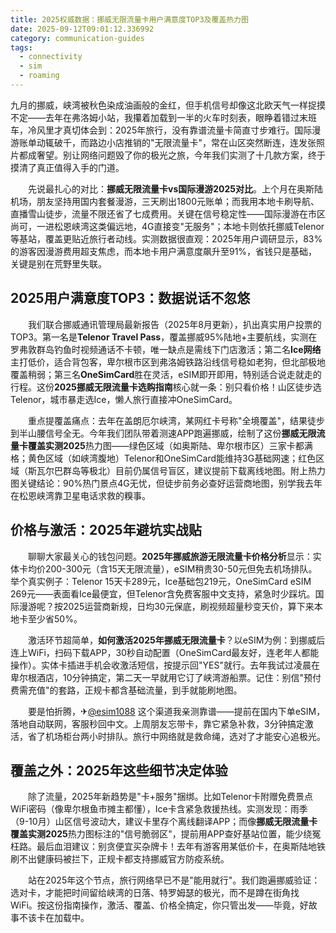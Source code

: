 ```yaml
---
title: 2025权威数据：挪威无限流量卡用户满意度TOP3及覆盖热力图
date: 2025-09-12T09:01:12.336992
category: communication-guides
tags:
  - connectivity
  - sim
  - roaming
---
```


九月的挪威，峡湾被秋色染成油画般的金红，但手机信号却像这北欧天气一样捉摸不定——去年在弗洛姆小站，我攥着加载到一半的火车时刻表，眼睁着错过末班车，冷风里才真切体会到：2025年旅行，没有靠谱流量卡简直寸步难行。国际漫游账单动辄破千，而路边小店推销的"无限流量卡"，常在山区突然断连，连发张照片都成奢望。别让网络问题毁了你的极光之旅，今年我们实测了十几款方案，终于摸清了真正值得入手的门道。

　　先说最扎心的对比：**挪威无限流量卡vs国际漫游2025对比**。上个月在奥斯陆机场，朋友坚持用国内套餐漫游，三天刷出1800元账单；而我用本地卡刷导航、直播雪山徒步，流量不限还省了七成费用。关键在信号稳定性——国际漫游在市区尚可，一进松恩峡湾这类偏远地，4G直接变"无服务"；本地卡则依托挪威Telenor等基站，覆盖更贴近旅行者动线。实测数据很直观：2025年用户调研显示，83%的游客因漫游费用超支焦虑，而本地卡用户满意度飙升至91%，省钱只是基础，关键是别在荒野里失联。

## 2025用户满意度TOP3：数据说话不忽悠

　　我们联合挪威通讯管理局最新报告（2025年8月更新），扒出真实用户投票的TOP3。第一名是**Telenor Travel Pass**，覆盖挪威95%陆地+主要航线，实测在罗弗敦群岛钓鱼时视频通话不卡顿，唯一缺点是需线下门店激活；第二名**Ice网络**主打低价，适合背包客，卑尔根市区到弗洛姆铁路沿线信号稳如老狗，但北部极地覆盖稍弱；第三名**OneSimCard**胜在灵活，eSIM即开即用，特别适合说走就走的行程。这份**2025挪威无限流量卡选购指南**核心就一条：别只看价格！山区徒步选Telenor，城市暴走选Ice，懒人旅行直接冲OneSimCard。

　　重点提覆盖痛点：去年在盖朗厄尔峡湾，某网红卡号称"全境覆盖"，结果徒步到半山腰信号全无。今年我们团队带着测速APP跑遍挪威，绘制了这份**挪威无限流量卡覆盖实测2025**热力图——绿色区域（如奥斯陆、卑尔根市区）三家卡都满格；黄色区域（如峡湾腹地）Telenor和OneSimCard能维持3G基础网速；红色区域（斯瓦尔巴群岛等极北）目前仍属信号盲区，建议提前下载离线地图。附上热力图关键结论：90%热门景点4G无忧，但徒步前务必查好运营商地图，别学我去年在松恩峡湾靠卫星电话求救的糗事。

## 价格与激活：2025年避坑实战贴

　　聊聊大家最关心的钱包问题。**2025年挪威旅游无限流量卡价格分析**显示：实体卡均价200-300元（含15天无限流量），eSIM稍贵30-50元但免去机场排队。举个真实例子：Telenor 15天卡289元，Ice基础包219元，OneSimCard eSIM 269元——表面看Ice最便宜，但Telenor含免费客服中文支持，紧急时少踩坑。国际漫游呢？按2025运营商新规，日均30元保底，刷视频超量秒变天价，算下来本地卡至少省50%。

　　激活环节超简单，**如何激活2025年挪威无限流量卡**？以eSIM为例：到挪威后连上WiFi，扫码下载APP，30秒自动配置（OneSimCard最友好，连老年人都能操作）。实体卡插进手机会收激活短信，按提示回"YES"就行。去年我试过凌晨在卑尔根酒店，10分钟搞定，第二天一早就用它订了峡湾游船票。记住：别信"预付费需充值"的套路，正规卡都含基础流量，到手就能刷地图。

　　要是怕折腾，✈[@esim1088](https://t.me/s/esim1088) 这个渠道我亲测靠谱——提前在国内下单eSIM，落地自动联网，客服秒回中文。上周朋友忘带卡，靠它紧急补救，3分钟搞定激活，省了机场柜台两小时排队。旅行中网络就是救命绳，选对了才能安心追极光。

## 覆盖之外：2025年这些细节决定体验

　　除了流量，2025年新趋势是"卡+服务"捆绑。比如Telenor卡附赠免费景点WiFi密码（像卑尔根鱼市摊主都懂），Ice卡含紧急救援热线。实测发现：雨季（9-10月）山区信号波动大，建议卡里存个离线翻译APP；而像**挪威无限流量卡覆盖实测2025**热力图标注的"信号脆弱区"，提前用APP查好基站位置，能少绕冤枉路。最后血泪建议：别贪便宜买杂牌卡！去年有游客用某低价卡，在奥斯陆地铁刷不出健康码被拦下，正规卡都支持挪威官方防疫系统。

　　站在2025年这个节点，旅行网络早已不是"能用就行"。我们跑遍挪威验证：选对卡，才能把时间留给峡湾的日落、特罗姆瑟的极光，而不是蹲在街角找WiFi。按这份指南操作，激活、覆盖、价格全搞定，你只管出发——毕竟，好故事不该卡在加载中。
